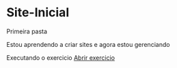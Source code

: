 # Site-Inicial
 Primeira pasta 

 Estou aprendendo a criar sites e agora estou gerenciando 

Executando o exercicio <a href="https://jonatanbispo.github.io/Site-Inicial/Desafio%2010/P%C3%A1ginas/">Abrir exercicio</a>